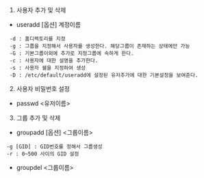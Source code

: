 1. 사용자 추가 및 삭제

* useradd [옵션] 계정이름
```
 -d : 홈디렉토리를 지정   
 -g : 그룹을 지정해서 사용자를 생성한다. 해당그룹이 존재하는 상태에만 가능   
 -G : 기본그룹이외에 추가로 지정그룹에 속하게 한다.   
 -c : 사용자에 대한 설명을 추가한다.   
 -s : 사용자 쉘을 지정하여 생성   
 -D : /etc/default/useradd에 설정된 유저추가에 대한 기본설정을 보여준다.   
```

2. 사용자 비밀번호 설정
* passwd <유저이름>

3. 그룹 추가 및 삭제

* groupadd [옵션] <그룹이름>
 ```
 -g [GID] : GID번호를 정해서 그룹생성   
 -r : 0~500 사이의 GID 설정
 ```
* groupdel <그룹이름>
